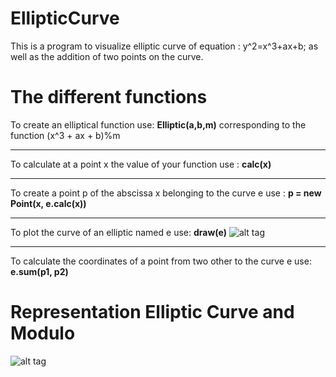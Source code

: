 # EllipticCurve
This is a program to visualize elliptic curve of equation :
y^2=x^3+ax+b; as well as the addition of two points on the curve.


# The different functions
To create an elliptical function use: **Elliptic(a,b,m)** corresponding to the function (x^3 + ax + b)%m 
***
To calculate at a point x the value of your function use : **calc(x)**
***
To create a point p of the abscissa x belonging to the curve e use :  **p = new Point(x, e.calc(x))**
***
To plot the curve of an elliptic named e use: **draw(e)**
![alt tag](https://user-images.githubusercontent.com/32454889/31433775-a581fbc0-ae7a-11e7-8ce6-4538093e4afa.PNG "equation curve : y^2=x^3-2x+1")
***
To calculate the coordinates of a point from two other to the curve e use: **e.sum(p1, p2)** 

# Representation Elliptic Curve and Modulo
![alt tag](https://user-images.githubusercontent.com/32454889/31430973-ae3d61f8-ae72-11e7-96f1-c41a9287d0a5.PNG "equation curve : y^2=x^3-1x+1mod(11)")
